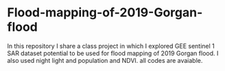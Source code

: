 # Flood-mapping-of-2019-Gorgan-flood
In this repository I share a class project in which I explored GEE sentinel 1 SAR dataset potential to be used for flood mapping of 2019 Gorgan flood. I also used night light and population and NDVI. all codes are avaiable.
